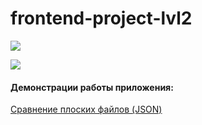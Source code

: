 # frontend-project-lvl2

<a href="https://codeclimate.com/github/TIBET7/frontend-project-lvl2/maintainability"><img src="https://api.codeclimate.com/v1/badges/6b88f2e2c9f936e71826/maintainability" /></a>

<a href="https://codeclimate.com/github/TIBET7/frontend-project-lvl2/test_coverage"><img src="https://api.codeclimate.com/v1/badges/6b88f2e2c9f936e71826/test_coverage" /></a>

#### Демонстрации работы приложения:

<a href = https://asciinema.org/a/7K9qyeIlZYMF8SWvTJVwvKbuR>Сравнение плоских файлов (JSON)</a>

